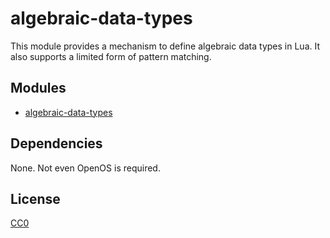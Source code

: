 # algebraic-data-types

This module provides a mechanism to define algebraic data types in
Lua. It also supports a limited form of pattern matching.

## Modules

* [algebraic-data-types](man/algebraic-data-types)

## Dependencies

None. Not even OpenOS is required.

## License

[CC0](https://creativecommons.org/share-your-work/public-domain/cc0/)
